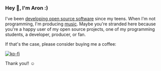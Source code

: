 ### Hey 👋, I'm Aron :) 

I've been [developing open source software](https://aron-homberg.de/projects) since my teens. When I'm not programming, I'm producing [music](https://aron-homberg.de/music). Maybe you're stranded here because you're a happy user of my open source projects, one of my programming students, a developer, producer, or fan.

If that's the case, please consider buying me a coffee:

[![ko-fi](https://ko-fi.com/img/githubbutton_sm.svg)](https://ko-fi.com/E1E2C76PG)

Thank you!! ☺️

<!--
**kyr0/kyr0** is a ✨ _special_ ✨ repository because its `README.md` (this file) appears on your GitHub profile.

Here are some ideas to get you started:

- 🔭 I’m currently working on ...
- 🌱 I’m currently learning ...
- 👯 I’m looking to collaborate on ...
- 🤔 I’m looking for help with ...
- 💬 Ask me about ...
- 📫 How to reach me: ...
- 😄 Pronouns: ...
- ⚡ Fun fact: ...
-->
